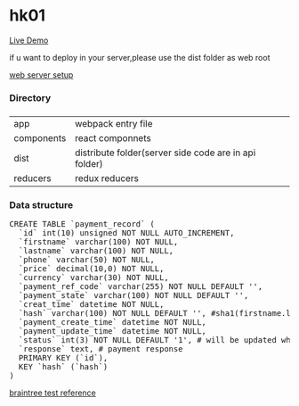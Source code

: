 # hk01
<a target="_blank" href="http://www.begflag.com">Live Demo</a>
<p>if u want to deploy in your server,please use the dist folder as web root</p>
<a target="_blank" href="https://gkedge.gitbooks.io/react-router-in-the-real/content/nginx.html">web server setup</a>
<h3>Directory<h3>
<table>
<tr>
  <td>app</td>
  <td>webpack entry file</td>
</tr>
<tr>
  <td>components</td>
  <td>react componnets</td>
</tr>
<tr>
  <td>dist</td>
  <td>distribute folder(server side code are in api folder)</td>
</tr>
<tr>
  <td>reducers</td>
  <td>redux reducers</td>
</tr>
</table>
<h3>Data structure</h3>
<pre>
CREATE TABLE `payment_record` (
  `id` int(10) unsigned NOT NULL AUTO_INCREMENT,
  `firstname` varchar(100) NOT NULL,
  `lastname` varchar(100) NOT NULL,
  `phone` varchar(50) NOT NULL,
  `price` decimal(10,0) NOT NULL,
  `currency` varchar(30) NOT NULL,
  `payment_ref_code` varchar(255) NOT NULL DEFAULT '',
  `payment_state` varchar(100) NOT NULL DEFAULT '',
  `creat_time` datetime NOT NULL,
  `hash` varchar(100) NOT NULL DEFAULT '', #sha1(firstname.lastname.payment_ref_code) for query use
  `payment_create_time` datetime NOT NULL,
  `payment_update_time` datetime NOT NULL,
  `status` int(3) NOT NULL DEFAULT '1', # will be updated when ipn arrives
  `response` text, # payment response
  PRIMARY KEY (`id`),
  KEY `hash` (`hash`)
)</pre>
<a target="_blank" href="https://developers.braintreepayments.com/reference/general/testing/php">braintree test reference</a>
